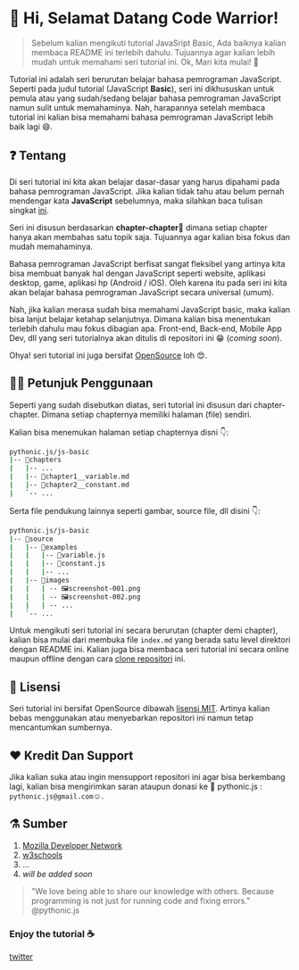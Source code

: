 # 👋 Hi, Selamat Datang Code Warrior!

> Sebelum kalian mengikuti tutorial JavaSript Basic, Ada baiknya kalian membaca README ini terlebih dahulu.
Tujuannya agar kalian lebih mudah untuk memahami seri tutorial ini. Ok, Mari kita mulai! 👏

Tutorial ini adalah seri berurutan belajar bahasa pemrograman JavaScript. Seperti pada judul tutorial 
(JavaScript **Basic**), seri ini dikhususkan untuk pemula atau yang sudah/sedang belajar bahasa pemrograman JavaScript namun 
sulit untuk memahaminya. Nah, harapannya setelah membaca tutorial ini kalian bisa memahami bahasa pemrograman JavaScript lebih baik lagi 😄.

## ❓ Tentang
Di seri tutorial ini kita akan belajar dasar-dasar yang harus dipahami pada bahasa pemrograman JavaScript. Jika kalian tidak tahu
atau belum pernah mendengar kata **JavaScript** sebelumnya, maka silahkan baca tulisan singkat [ini](https://id.wikipedia.org/wiki/JavaScript).

Seri ini disusun berdasarkan **chapter-chapter**🚩 dimana setiap chapter hanya akan membahas satu topik saja. Tujuannya agar kalian bisa fokus
dan mudah memahaminya.

Bahasa pemrograman JavaScript berfisat sangat fleksibel yang artinya kita bisa membuat banyak hal dengan JavaScript seperti
website, aplikasi desktop, game, aplikasi hp (Android / iOS). Oleh karena itu pada seri ini kita akan belajar bahasa pemrograman JavaScript secara 
universal (umum).

Nah, jika kalian merasa sudah bisa memahami JavaScript basic, maka kalian bisa lanjut belajar ketahap selanjutnya.
Dimana kalian bisa menentukan terlebih dahulu mau fokus dibagian apa. Front-end, Back-end, Mobile App Dev, dll yang seri tutorialnya akan
ditulis di repositori ini 😁 (_coming soon_).

Ohya! seri tutorial ini juga bersifat [OpenSource](https://id.wikipedia.org/wiki/Sumber_terbuka) loh 😍.

## 🙇‍♂️ Petunjuk Penggunaan
Seperti yang sudah disebutkan diatas, seri tutorial ini disusun dari chapter-chapter. Dimana setiap chapternya memiliki halaman (file) sendiri.

Kalian bisa menemukan halaman setiap chapternya disni 👇:
```bash
pythonic.js/js-basic
|-- 📂chapters
|   |-- ...
|   |-- 📄chapter1__variable.md
|   |-- 📄chapter2__constant.md
|   `-- ...
```

Serta file pendukung lainnya seperti gambar, source file, dll disini 👇:
```bash
pythonic.js/js-basic
|-- 📂source
|   |-- 📂examples
|   |   |-- 📄variable.js
|   |   |-- 📄constant.js
|   |   |-- ...
|   |-- 📂images
|   |   | -- 🖼️screenshot-001.png
|   |   | -- 🖼️screenshot-002.png
|   |   | -- ...
|   `-- ...
```

Untuk mengikuti seri tutorial ini secara berurutan (chapter demi chapter), kalian bisa mulai dari membuka file `index.md` yang berada satu level direktori dengan README ini.
Kalian juga bisa membaca seri tutorial ini secara online maupun offline dengan cara [clone repositori](https://help.github.com/en/github/creating-cloning-and-archiving-repositories/cloning-a-repository) ini.

## 📄 Lisensi
Seri tutorial ini bersifat OpenSource dibawah [lisensi MIT](https://id.wikipedia.org/wiki/Lisensi_MIT). Artinya kalian bebas
menggunakan atau menyebarkan repositori ini namun tetap mencantumkan sumbernya.

## ❤️ Kredit Dan Support
Jika kalian suka atau ingin mensupport repositori ini agar bisa berkembang lagi, kalian bisa mengirimkan saran ataupun donasi ke 📧 pythonic.js :
`pythonic.js@gmail.com`☺️.

## ⚗️ Sumber
1. [Mozilla Developer Network](https://developer.mozilla.org/en-US/docs/Web/JavaScript)
2. [w3schools](https://www.w3schools.com/js/default.asp)
3. ...
4. _will be added soon_

> "We love being able to share our knowledge with others. Because programming is not just for running code and fixing errors."
>@pythonic.js
### Enjoy the tutorial ☕️

[twitter](https://twitter.com/pythonic_js)
